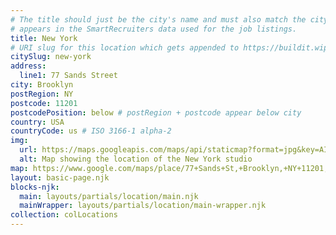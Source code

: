 ```yaml
---
# The title should just be the city's name and must also match the city name as it
# appears in the SmartRecruiters data used for the job listings.
title: New York
# URI slug for this location which gets appended to https://buildit.wiprodigital.com/thing/studio/[xx]/
citySlug: new-york
address:
  line1: 77 Sands Street
city: Brooklyn
postRegion: NY
postcode: 11201
postcodePosition: below # postRegion + postcode appear below city
country: USA
countryCode: us # ISO 3166-1 alpha-2
img: 
  url: https://maps.googleapis.com/maps/api/staticmap?format=jpg&key=AIzaSyAa-P3u_B9zTs_DJ_dXRK5og7r3_n7vlT0&maptype=roadmap&scale=2&size=425x300&markers=40.70033451610208,-73.98736217524858&zoom=17
  alt: Map showing the location of the New York studio
map: https://www.google.com/maps/place/77+Sands+St,+Brooklyn,+NY+11201,+USA/@40.700331,-73.987327,17z/data=!3m1!4b1!4m5!3m4!1s0x89c25a346b0a6f41:0xe60dd10638023226!8m2!3d40.7003578!4d-73.9873581
layout: basic-page.njk
blocks-njk:
  main: layouts/partials/location/main.njk
  mainWrapper: layouts/partials/location/main-wrapper.njk
collection: colLocations
---
```

